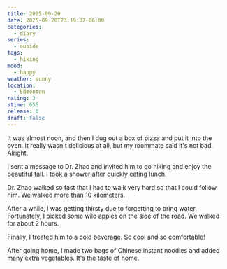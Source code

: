 ```yaml
---
title: 2025-09-20
date: 2025-09-20T23:19:07-06:00
categories:
  - diary
series:
  - ouside
tags:
  - hiking
mood:
  - happy
weather: sunny
location:
  - Edmonton
rating: 3
stime: 655
release: 0
draft: false
---
```

It was almost noon, and then I dug out a box of pizza and put it into the oven. It really wasn't delicious at all, but my roommate said it's not bad. Alright.

I sent a message to Dr. Zhao and invited him to go hiking and enjoy the beautiful fall. I took a shower after quickly eating lunch.

Dr. Zhao walked so fast that I had to walk very hard so that I could follow him. We walked more than 10 kilometers. 

After a while, I was getting thirsty due to forgetting to bring water. Fortunately, I picked some wild apples on the side of the road. We walked for about 2 hours. 

Finally, I treated him to a cold beverage. So cool and so comfortable! 

After going home, I made two bags of Chinese instant noodles and added many extra vegetables. It's the taste of home.